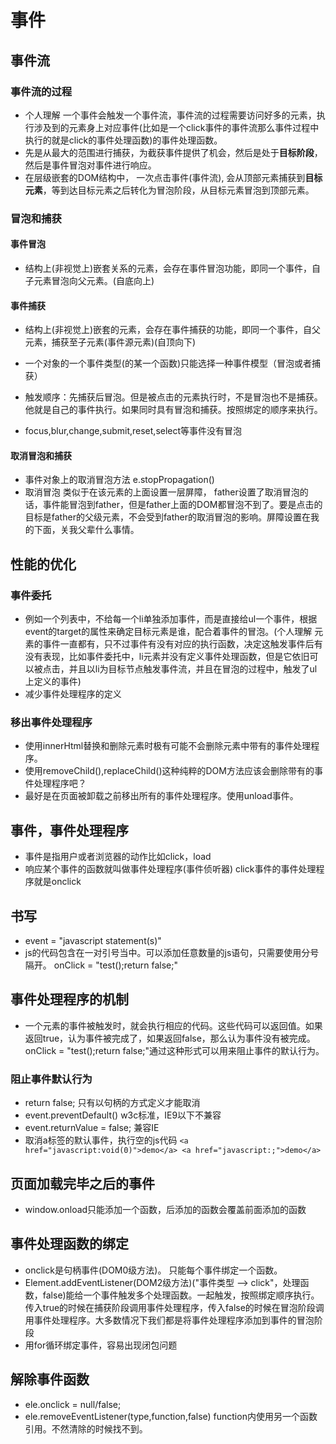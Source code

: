 <!--
 * @Author: x09898 coder_xujie@163.com
 * @Date: 2022-05-09 20:54:21
 * @LastEditors: xujie 1607526161@qq.com
 * @LastEditTime: 2022-08-10 20:31:21
 * @FilePath: \HTML-CSS-Javascript-\JAVAScript+ES6\JavaScript\DOM\事件\事件.md
 * @Description: 
-->
# 事件

## 事件流

### 事件流的过程

* 个人理解 一个事件会触发一个事件流，事件流的过程需要访问好多的元素，执行涉及到的元素身上对应事件(比如是一个click事件的事件流那么事件过程中执行的就是click的事件处理函数)的事件处理函数。
* 先是从最大的范围进行捕获，为截获事件提供了机会，然后是处于**目标阶段**，然后是事件冒泡对事件进行响应。
* 在层级嵌套的DOM结构中， 一次点击事件(事件流), 会从顶部元素捕获到**目标元素**，等到达目标元素之后转化为冒泡阶段，从目标元素冒泡到顶部元素。

### 冒泡和捕获

#### 事件冒泡

* 结构上(非视觉上)嵌套关系的元素，会存在事件冒泡功能，即同一个事件，自子元素冒泡向父元素。(自底向上)

#### 事件捕获

* 结构上(非视觉上)嵌套的元素，会存在事件捕获的功能，即同一个事件，自父元素，捕获至子元素(事件源元素)(自顶向下)

* 一个对象的一个事件类型(的某一个函数)只能选择一种事件模型（冒泡或者捕获）
* 触发顺序：先捕获后冒泡。但是被点击的元素执行时，不是冒泡也不是捕获。他就是自己的事件执行。如果同时具有冒泡和捕获。按照绑定的顺序来执行。

* focus,blur,change,submit,reset,select等事件没有冒泡

#### 取消冒泡和捕获

* 事件对象上的取消冒泡方法 e.stopPropagation()
* 取消冒泡 类似于在该元素的上面设置一层屏障， father设置了取消冒泡的话，事件能冒泡到father，但是father上面的DOM都冒泡不到了。要是点击的目标是father的父级元素，不会受到father的取消冒泡的影响。屏障设置在我的下面，关我父辈什么事情。

## 性能的优化

### 事件委托

* 例如一个列表中，不给每一个li单独添加事件，而是直接给ul一个事件，根据event的target的属性来确定目标元素是谁，配合着事件的冒泡。(个人理解  元素的事件一直都有，只不过事件有没有对应的执行函数，决定这触发事件后有没有表现，比如事件委托中，li元素并没有定义事件处理函数，但是它依旧可以被点击，并且以li为目标节点触发事件流，并且在冒泡的过程中，触发了ul上定义的事件)
* 减少事件处理程序的定义

### 移出事件处理程序

* 使用innerHtml替换和删除元素时极有可能不会删除元素中带有的事件处理程序。
* 使用removeChild(),replaceChild()这种纯粹的DOM方法应该会删除带有的事件处理程序吧？
* 最好是在页面被卸载之前移出所有的事件处理程序。使用unload事件。

## 事件，事件处理程序

* 事件是指用户或者浏览器的动作比如click，load
* 响应某个事件的函数就叫做事件处理程序(事件侦听器) click事件的事件处理程序就是onclick

## 书写

* event = "javascript statement(s)"
* js的代码包含在一对引号当中。可以添加任意数量的js语句，只需要使用分号隔开。 onClick = "test();return false;"

## 事件处理程序的机制

* 一个元素的事件被触发时，就会执行相应的代码。这些代码可以返回值。如果返回true，认为事件被完成了，如果返回false，那么认为事件没有被完成。onClick = "test();return false;"通过这种形式可以用来阻止事件的默认行为。

### 阻止事件默认行为

* return false;  只有以句柄的方式定义才能取消
* event.preventDefault() w3c标准，IE9以下不兼容  
* event.returnValue = false;  兼容IE
* 取消a标签的默认事件，执行空的js代码 ```<a href="javascript:void(0)">demo</a> <a href="javascript:;">demo</a>```

## 页面加载完毕之后的事件

* window.onload只能添加一个函数，后添加的函数会覆盖前面添加的函数

## 事件处理函数的绑定

* onclick是句柄事件(DOM0级方法)。 只能每个事件绑定一个函数。
* Element.addEventListener(DOM2级方法)("事件类型 --> click"，处理函数，false)能给一个事件触发多个处理函数。一起触发，按照绑定顺序执行。传入true的时候在捕获阶段调用事件处理程序，传入false的时候在冒泡阶段调用事件处理程序。大多数情况下我们都是将事件处理程序添加到事件的冒泡阶段
* 用for循环绑定事件，容易出现闭包问题

## 解除事件函数

* ele.onclick = null/false;
* ele.removeEventListener(type,function,false)  function内使用另一个函数引用。不然清除的时候找不到。
